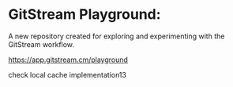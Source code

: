 # GitStream Playground:

A new repository created for exploring and experimenting with the GitStream workflow.

https://app.gitstream.cm/playground

check local cache implementation13